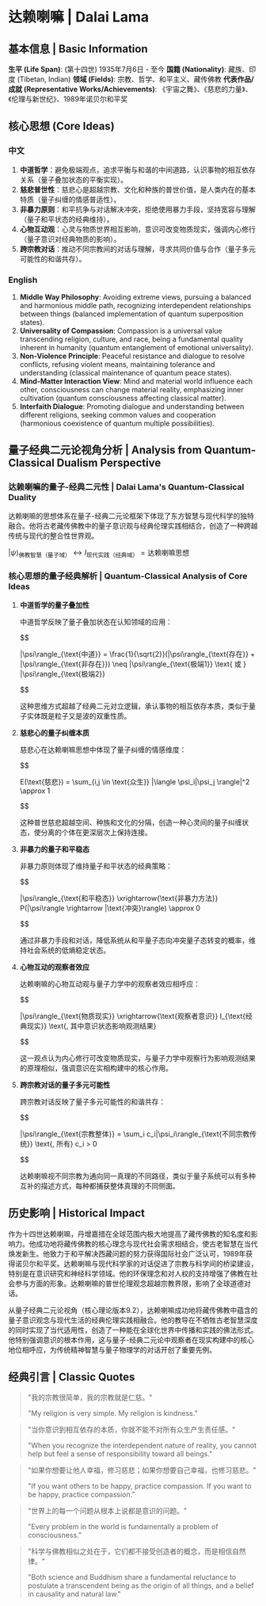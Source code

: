 # 达赖喇嘛 | Dalai Lama

## 基本信息 | Basic Information

**生平 (Life Span)**: (第十四世) 1935年7月6日 - 至今
**国籍 (Nationality)**: 藏族、印度 (Tibetan, Indian)
**领域 (Fields)**: 宗教、哲学、和平主义、藏传佛教
**代表作品/成就 (Representative Works/Achievements)**: 《宇宙之舞》、《慈悲的力量》、《伦理与新世纪》、1989年诺贝尔和平奖

## 核心思想 (Core Ideas)

### 中文
1. **中道哲学**：避免极端观点，追求平衡与和谐的中间道路，认识事物的相互依存关系（量子叠加状态的平衡实现）。
2. **慈悲普世性**：慈悲心是超越宗教、文化和种族的普世价值，是人类内在的基本特质（量子纠缠的情感普适性）。
3. **非暴力原则**：和平抗争与对话解决冲突，拒绝使用暴力手段，坚持宽容与理解（量子和平状态的经典维持）。
4. **心物互动观**：心灵与物质世界相互影响，意识可改变物质现实，强调内心修行（量子意识对经典物质的影响）。
5. **跨宗教对话**：推动不同宗教间的对话与理解，寻求共同价值与合作（量子多元可能性的和谐共存）。

### English
1. **Middle Way Philosophy**: Avoiding extreme views, pursuing a balanced and harmonious middle path, recognizing interdependent relationships between things (balanced implementation of quantum superposition states).
2. **Universality of Compassion**: Compassion is a universal value transcending religion, culture, and race, being a fundamental quality inherent in humanity (quantum entanglement of emotional universality).
3. **Non-Violence Principle**: Peaceful resistance and dialogue to resolve conflicts, refusing violent means, maintaining tolerance and understanding (classical maintenance of quantum peace states).
4. **Mind-Matter Interaction View**: Mind and material world influence each other, consciousness can change material reality, emphasizing inner cultivation (quantum consciousness affecting classical matter).
5. **Interfaith Dialogue**: Promoting dialogue and understanding between different religions, seeking common values and cooperation (harmonious coexistence of quantum multiple possibilities).

## 量子经典二元论视角分析 | Analysis from Quantum-Classical Dualism Perspective

### 达赖喇嘛的量子-经典二元性 | Dalai Lama's Quantum-Classical Duality

达赖喇嘛的思想体系在量子-经典二元论框架下体现了东方智慧与现代科学的独特融合。他将古老藏传佛教中的量子意识观与经典伦理实践相结合，创造了一种跨越传统与现代的整合性世界观。

$`
|\psi\rangle_{\text{佛教智慧（量子域）}} \longleftrightarrow I_{\text{现代实践（经典域）}} = \text{达赖喇嘛思想}
`$

### 核心思想的量子经典解析 | Quantum-Classical Analysis of Core Ideas

1. **中道哲学的量子叠加性**

   中道哲学反映了量子叠加状态在认知领域的应用：

   $$

   
   |\psi\rangle_{\text{中道}} = \frac{1}{\sqrt{2}}(|\psi\rangle_{\text{存在}} + |\psi\rangle_{\text{非存在}}) \neq |\psi\rangle_{\text{极端1}} \text{ 或 } |\psi\rangle_{\text{极端2}}
   
   $$

   这种思维方式超越了经典二元对立逻辑，承认事物的相互依存本质，类似于量子实体既是粒子又是波的双重性质。

2. **慈悲心的量子纠缠本质**

   慈悲心在达赖喇嘛思想中体现了量子纠缠的情感维度：

   $$

   
   E(\text{慈悲}) = \sum_{i,j \in \text{众生}} |\langle \psi_i|\psi_j \rangle|^2 \approx 1
   
   $$

   这种普世慈悲超越空间、种族和文化的分隔，创造一种心灵间的量子纠缠状态，使分离的个体在更深层次上保持连接。

3. **非暴力的量子和平稳态**

   非暴力原则体现了维持量子和平状态的经典策略：

   $$

   
   |\psi\rangle_{\text{和平稳态}} \xrightarrow{\text{非暴力方法}} P(|\psi\rangle \rightarrow |\text{冲突}\rangle) \approx 0
   
   $$

   通过非暴力手段和对话，降低系统从和平量子态向冲突量子态转变的概率，维持社会系统的低熵稳定状态。

4. **心物互动的观察者效应**

   达赖喇嘛的心物互动观与量子力学中的观察者效应相呼应：

   $$

   
   |\psi\rangle_{\text{物质现实}} \xrightarrow{\text{观察者意识}} I_{\text{经典现实}} \text{, 其中意识状态影响观测结果}
   
   $$

   这一观点认为内心修行可改变物质现实，与量子力学中观察行为影响观测结果的原理相似，强调意识在实相构建中的核心作用。

5. **跨宗教对话的量子多元可能性**

   跨宗教对话反映了量子多元可能性的和谐共存：

   $$

   
   |\psi\rangle_{\text{宗教整体}} = \sum_i c_i|\psi_i\rangle_{\text{不同宗教传统}} \text{, 所有} c_i > 0
   
   $$

   达赖喇嘛视不同宗教为通向同一真理的不同路径，类似于量子系统可以有多种互补的描述方式，每种都捕获整体真理的不同侧面。

## 历史影响 | Historical Impact

作为十四世达赖喇嘛，丹增嘉措在全球范围内极大地提高了藏传佛教的知名度和影响力。他成功地将藏传佛教的核心理念与现代社会需求相结合，使古老智慧在当代焕发新生。他致力于和平解决西藏问题的努力获得国际社会广泛认可，1989年获得诺贝尔和平奖。达赖喇嘛与现代科学家的对话促进了宗教与科学间的桥梁建设，特别是在意识研究和神经科学领域。他的环保理念和对人权的支持增强了佛教在社会参与方面的形象。达赖喇嘛的普世伦理观念超越宗教界限，影响了全球道德对话。

从量子经典二元论视角（核心理论版本9.2），达赖喇嘛成功地将藏传佛教中蕴含的量子意识观念与现代生活的经典伦理实践相融合。他的教导在不牺牲古老智慧深度的同时实现了当代适用性，创造了一种能在全球化世界中传播和实践的佛法形式。他特别强调意识的根本作用，这与量子-经典二元论中观察者在现实构建中的核心地位相呼应，为传统精神智慧与量子物理学的对话开创了重要先例。

## 经典引言 | Classic Quotes

> "我的宗教很简单，我的宗教就是仁慈。"
>
> "My religion is very simple. My religion is kindness."

> "当你意识到相互依存的本质，你就不能不对所有众生产生责任感。"
>
> "When you recognize the interdependent nature of reality, you cannot help but feel a sense of responsibility toward all beings."

> "如果你想要让他人幸福，修习慈悲；如果你想要自己幸福，也修习慈悲。"
>
> "If you want others to be happy, practice compassion. If you want to be happy, practice compassion."

> "世界上的每一个问题从根本上说都是意识的问题。"
>
> "Every problem in the world is fundamentally a problem of consciousness."

> "科学与佛教相似之处在于，它们都不接受创造者的概念，而是相信自然律。"
>
> "Both science and Buddhism share a fundamental reluctance to postulate a transcendent being as the origin of all things, and a belief in causality and natural law."
